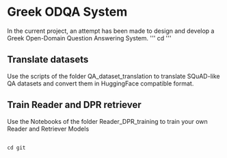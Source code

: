 
# Greek ODQA System

In the current project, an attempt has been made to design and develop a Greek Open-Domain Question Answering System.
''' cd '''
## Translate datasets

Use the scripts of the folder QA_dataset_translation to translate SQuAD-like QA datasets and convert them in HuggingFace compatible format.

## Train Reader and DPR retriever

Use the Notebooks of the folder Reader_DPR_training to train your own Reader and Retriever Models

##
```
cd git
```
